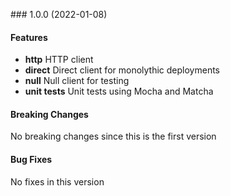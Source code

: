 <a name="1.0.0"></a> ### 1.0.0 (2022-01-08)

#### Features
* **http** HTTP client
* **direct** Direct client for monolythic deployments
* **null** Null client for testing
* **unit tests** Unit tests using Mocha and Matcha

#### Breaking Changes
No breaking changes since this is the first version

#### Bug Fixes
No fixes in this version

